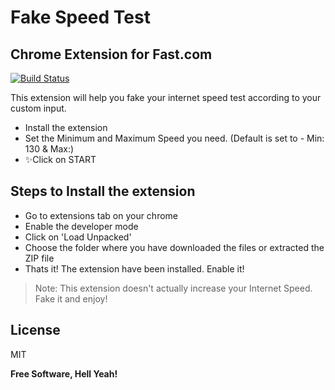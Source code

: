 # Fake Speed Test
## Chrome Extension for Fast.com

[![Build Status](https://travis-ci.org/joemccann/dillinger.svg?branch=master)](https://travis-ci.org/joemccann/dillinger)

This extension will help you fake your internet speed test according to your custom input.

- Install the extension
- Set the Minimum and Maximum Speed you need. (Default is set to - Min: 130 & Max:)
- ✨Click on START

## Steps to Install the extension

- Go to extensions tab on your chrome
- Enable the developer mode
- Click on 'Load Unpacked'
- Choose the folder where you have downloaded the files or extracted the ZIP file
- Thats it! The extension have been installed. Enable it!



> Note: This extension doesn't actually increase your Internet Speed. Fake it and enjoy!



## License

MIT

**Free Software, Hell Yeah!**
